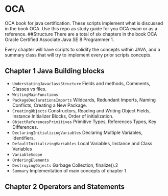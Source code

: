 # OCA
OCA book for java certification.
These scripts implement what is discussed in the book OCA. Use this repo as study guide for you OCA exam or as a reference.
##Structure 
There are a total of six chapters in the book OCA Oracle Certified Associate Java SE 8 Programmer 1.

Every chapter will have scripts to solidify the concepts within JAVA, and a summary class that will try to implement every prior scripts concepts.


## Chapter 1 Java Building blocks

 * ```UnderstatingJavaclassStructure``` Fields and methods, Comments, Classes vs files.
 * ```WritingMainFunctions``` 
 * ```PackageDeclarationsImports``` Wildcards, Redundant Imports, Naming Conflicts, Creating a New Package.
 * ```CreatingObjects``` Constructors, Reading and Writing Object Fields, Instance Initializer Blocks, Order of initialization.
 * ```ObjectReferencesPrimitives``` Primitive Types, References Types, Key Differences.
 * ```DeclaringInitializingVariables``` Declaring Multiple Variables, Identifiers.
 * ```DefaultInitializingVariables``` Local Variables, Instance and Class Variables
 * ```VariableScope```
 * ```OrderingElements```
 * ```DestroyingObjects``` Garbage Collection, finalize().2
 * ```Summary``` Implementation of main concepts of chapter 1

## Chapter 2 Operators and Statements
